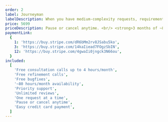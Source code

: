 ```yaml
---
order: 2
label: Journeyman
labelDescription: When you have medium-complexity requests, requirements, and a semi-consistent workload.
price: 5699
priceDescription: Pause or cancel anytime. <br/> <strong>3 months of ~8 hours/month (valued $1,680) free support & maintenance after termination.</strong>
paymentLink:
  {
    1: 'https://buy.stripe.com/dR6bMm2rv8JSabu5ko',
    3: 'https://buy.stripe.com/14kaIiead7FOgzSbIN',
    12: 'https://buy.stripe.com/4gwaIi0jngck3N66ou',
  }
included:
  [
    'Free consultation calls up to 4 hours/month',
    'Free refinement calls',
    'Free bugfixes',
    '~80 hours/month availability',
    'Priority support',
    'Unlimited reviews',
    'One request at a time',
    'Pause or cancel anytime',
    'Easy credit card payment',
  ]
---
```

